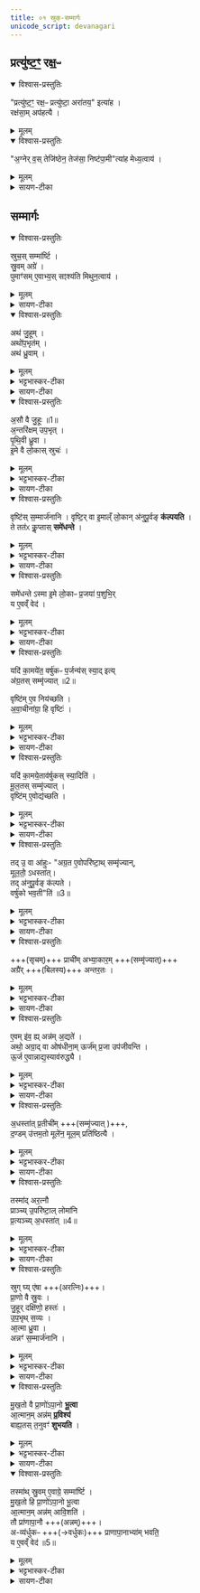 ```yaml
---
title: ०१ स्रुक्-सम्मार्गः 
unicode_script: devanagari
---
```


## प्रत्यु॑ष्ट॒ꣳ॒ रक्ष॒ᳶ
<div class="js_include" url="/vedAH_yajuH/taittirIyam/sArasvata-vibhAgaH/brAhmaNam/brAhmaNam/sarva-prastutiH/3/2_darsha-pUrNa-mAsAdi/02_barhirAharaNam/pratyuShTaM_raxaH.md"  newLevelForH1="5" includeTitle="false"> 


<details open><summary>विश्वास-प्रस्तुतिः</summary>

"प्रत्यु॑ष्ट॒ꣳ॒ रक्ष॒ᳶ प्रत्यु॑ष्टा॒ अरा॑तय॒" इत्या॑ह ।  
रक्ष॑सा॒म् अप॑हत्यै ।
</details>

<details><summary>मूलम्</summary>

"प्रत्यु॑ष्ट॒ꣳ॒ रक्ष॒ᳶ प्रत्यु॑ष्टा॒ अरा॑तय॒" इत्या॑ह ।  
रक्ष॑सा॒म् अप॑हत्यै ।
</details>
</div>  

<details open><summary>विश्वास-प्रस्तुतिः</summary>

"अ॒ग्नेर् व॒स् तेजि॑ष्ठेन॒ तेज॑सा॒ निष्ट॑पा॒मी"त्या॑ह मेध्य॒त्वाय॑ ।
</details>

<details><summary>मूलम्</summary>

"अ॒ग्नेर्व॒स्तेजि॑ष्ठेन॒ तेज॑सा॒ निष्ट॑पा॒मी"त्या॑ह मेध्य॒त्वाय॑ ।
</details>

<details><summary>सायण-टीका</summary>

अग्नेर्वस्तेजिष्ठेन तेजसा निष्टपामीत्याह मेध्यत्वाय’ (ब्रा. का. ३ प्र. ३ अ. “१) इति।  
</details>

## सम्मार्गः
<details open><summary>विश्वास-प्रस्तुतिः</summary>

स्रुच॒स् सम्मा॑र्ष्टि ।  
स्रु॒वम् अग्रे॑ ।  
पुमाꣳ॑सम् ए॒वाभ्य॒स् सꣵश्य॑ति मिथुन॒त्वाय॑ ।  
</details>

<details><summary>मूलम्</summary>

स्रुच॒स्सम्मा॑र्ष्टि ।  
स्रु॒वमग्रे॑ ।  
पुमाꣳ॑समे॒वाभ्य॒स्सꣵश्य॑ति मिथुन॒त्वाय॑ ।  
</details>

<details><summary>सायण-टीका</summary>

मन्त्राणां स्पष्टार्थत्वमभिप्रेत्य तद्व्याख्यानमुपेक्ष्यानुष्ठानं विधत्ते ‘स्रुचः संमार्ष्टि’ (ब्रा. का. ३ प्र. ३ अ. १) इति। 
तत्र क्रमं विधत्ते – ‘स्रुवमग्रे। पुमाँसमेवाऽऽभ्यः सꣳश्यति मिथुनत्वाय’ (ब्रा. का. ३ प्र. ३ अ. १) इति। 
</details>

<details open><summary>विश्वास-प्रस्तुतिः</summary>

अथ॑ जु॒हूम् ।  
अथो॑प॒भृत॑म् ।  
अथ॑ ध्रु॒वाम् ।  
</details>

<details><summary>मूलम्</summary>

अथ॑ जु॒हूम् ।  
अथो॑प॒भृत॑म् ।  
अथ॑ ध्रु॒वाम् ।  
</details>

<details><summary>भट्टभास्कर-टीका</summary>

1प्रत्युष्टमिति गार्हपत्ये स्रुवादीनां प्रतितपनम् ॥ संश्यति संस्करोति ।
</details>

<details><summary>सायण-टीका</summary>

जुह्वादीनां पौर्वापर्यं विधत्ते — ‘अथ जुहूम्। अथोपभृतम्। अथ ध्रुवाम्’ (ब्रा. का. ३ प्र. ३ अ. १) इति। 
</details>

<details open><summary>विश्वास-प्रस्तुतिः</summary>

अ॒सौ वै जु॒हूः ॥1॥    
अ॒न्तरि॑क्षम् उप॒भृत् ।  
पृ॒थि॒वी ध्रु॒वा ।  
इ॒मे वै लो॒कास् स्रुचः॑ ।
</details>

<details><summary>मूलम्</summary>

अ॒सौ वै जु॒हूः ॥1॥    
अ॒न्तरि॑क्षम् उप॒भृत् ।  
पृ॒थि॒वी ध्रु॒वा ।  
इ॒मे वै लो॒कास्स्रुचः॑ ।
</details>

<details><summary>भट्टभास्कर-टीका</summary>

इमे वा इति । लोकवत् प्रजानां धारकत्वात् ।
</details>

<details><summary>सायण-टीका</summary>

प्रशंसति – ‘असौ वै जुहूः। अन्तरिक्षमुपभृत्। पृथिवी ध्रुवा। इमे वै लोकाः स्रुचः। 
</details>

<details open><summary>विश्वास-प्रस्तुतिः</summary>

वृष्टि॑स् स॒म्मार्ज॑नानि ।
वृष्टि॒र् वा इ॒माल्ँ लो॒कान् अ॑नुपू॒र्वङ् **क॑ल्पयति** ।  
ते तत॑ᳵ कॢ॒प्तास् **समे॑धन्ते** ।
</details>

<details><summary>मूलम्</summary>

वृष्टि॑स्स॒म्मार्ज॑नानि ।
वृष्टि॒र्वा इ॒माल्ँ लो॒कान॑नुपू॒र्वङ्क॑ल्पयति ।  
ते तत॑ᳵ कॢ॒प्तास्समे॑धन्ते ।
</details>

<details><summary>भट्टभास्कर-टीका</summary>

वृष्टिरिति वृष्टिहेतुत्वात् स्रुक्संमार्जनानि वृष्टिः ।
</details>

<details><summary>सायण-टीका</summary>

वृष्टिः संमार्जनानि। वृष्टिर्वा इमाँल्लोकाननुपूर्वं कल्पयति। ते ततः कॢप्ताः समेधन्ते’ (ब्रा. का. ३ प्र. ३ अ. १) इति। 
</details>

<details open><summary>विश्वास-प्रस्तुतिः</summary>

समे॑धन्ते ऽस्मा इ॒मे लो॒काᳶ प्र॒जया॑ प॒शुभि॒र्  
य ए॒वव्ँ वेद॑ ।  
</details>

<details><summary>मूलम्</summary>

समे॑धन्तेऽस्मा इ॒मे लो॒काᳶ प्र॒जया॑ प॒शुभिः॑ ।  
य ए॒वव्ँ वेद॑ ।  
</details>

<details><summary>भट्टभास्कर-टीका</summary>

अनुपूर्वमिति सस्यनिष्पत्त्यादिक्रमेण लोकत्रयं स्वकार्यसमर्थं करोति ॥
</details>

<details><summary>सायण-टीका</summary>

वेदनं प्रशंसति – ‘समेधन्तेऽस्मा इमे लोकाः प्रजया पशुभिः। य एवं वेद’ (ब्रा. का. ३ प्र. ३ अ. १) इति। 
</details>


<details open><summary>विश्वास-प्रस्तुतिः</summary>

यदि॑ का॒मये॑त॒ वर्षु॑कᳶ प॒र्जन्य॑स् स्या॒द् इत्य्  
अ॑ग्र॒तस् सम्मृ॑ज्यात् ॥2॥  

वृष्टि॑म् ए॒व निय॑च्छति ।  
अ॒वा॒चीना॑ग्रा॒ हि वृष्टिः॑ ।  
</details>

<details><summary>मूलम्</summary>

यदि॑ का॒मये॑त॒ वर्षु॑कᳶ प॒र्जन्य॑स्स्या॒दिति॑ ।  
अ॒ग्र॒तस्सम्मृ॑ज्यात् ॥2॥

वृष्टि॑मे॒व निय॑च्छति ।  
अ॒वा॒चीना॑ग्रा॒ हि वृष्टिः॑ ।  
</details>

<details><summary>भट्टभास्कर-टीका</summary>

2अग्रत इति ॥ वेदाग्राणां अग्रैः । नियच्छति न्यक्पातयति ।
</details>

<details><summary>सायण-टीका</summary>

वेदपरिवासनानामग्रमूलावयवयोर्व्यवस्थां दर्शयति — ‘यदि कामयेत वर्षुकः पर्जन्यः स्यादिति। अग्रतः संमृज्यात्। वृष्टिमेव नियच्छति। अवाचीनाग्रा हि वृष्टिः। 
</details>


<details open><summary>विश्वास-प्रस्तुतिः</summary>

यदि॑ का॒मये॒ताव॑र्षुकस् स्या॒दिति॑ ।  
मू॒ल॒तस् सम्मृ॑ज्यात् ।  
वृष्टि॑म् ए॒वोद्य॑च्छति ।
</details>

<details><summary>मूलम्</summary>

यदि॑ का॒मये॒ताव॑र्षुकस्स्या॒दिति॑ मूल॒तस्सम्मृ॑ज्यात् ।

वृष्टि॑मे॒वोद्य॑च्छति ।
</details>

<details><summary>भट्टभास्कर-टीका</summary>

मूलतः तेषां मूलैः संमार्जने वृष्टिमुद्यच्छति ऊर्ध्वं गमयति निवर्तयति पृथिव्याम् ।
</details>

<details><summary>सायण-टीका</summary>

यदि कामयेतावर्षुकः स्यादिति। मूलतः संमृज्यात्। वृष्टिमेवोद्यच्छति’ (ब्रा. का. ३ प्र. ३ अ. १) इति। नियच्छति न्यग्भावेन प्रवर्तयति। उद्यच्छत्योर्ध्वाकारेण वारयति। 
</details>


<details open><summary>विश्वास-प्रस्तुतिः</summary>

तद् उ॒ वा आ॑हुः- "अग्र॒त ए॒वोपरि॑ष्टा॒थ् सम्मृ॑ज्यान्,   
मूल॒तो॒॑ ऽधस्ता॑त्।   
तद् अ॑नुपू॒र्वङ् क॑ल्पते ।  
वर्षु॑को भव॒ती"ति॑ ॥3॥  
</details>

<details><summary>मूलम्</summary>

तदु॒ वा आ॑हुः ।
अ॒ग्र॒त ए॒वोपरि॑ष्टा॒थ्सम्मृ॑ज्यात् ।
मू॒ल॒तो॑ऽधस्ता॑त् ।

तद॑नुपू॒र्वङ्क॑ल्पते ।  
वर्षु॑को भव॒ती"ति॑ ॥3॥  
</details>

<details><summary>भट्टभास्कर-टीका</summary>

तदु वा इति । तत्रैव विशेषमाहुः यज्ञविदः - अग्रैः उपरिष्टात् बिलप्रदेशमेव संमृज्यात् मूलैः अधस्तात् दण्डप्रदेशं तदनुपूर्वं अनुक्रमेण क्रियमाणं कल्पते स्वकार्यसमर्थं भवति । पर्जन्यश्च वर्षुको भवति ॥
</details>

<details><summary>सायण-टीका</summary>

तस्मिन्नेव विषये संप्रदायविदां मतमाह – ‘तदु वा आहुः। अग्रत एवोपरिष्टात्संमृज्यात्। मूलतोऽधस्तात्। तदनुपूर्वं कल्पते। वर्षुको भवतीति’ (ब्रा. का. ३ प्र. ३ अ. १) इति। 
</details>

<details open><summary>विश्वास-प्रस्तुतिः</summary>

+++(सृचम्)+++ प्राची॑म् अभ्या॒कार॒म् +++(सम्मृ॑ज्यात्)+++  
अग्रै॑र् +++(बिलस्य)+++ अन्तर॒तः ।   
</details>

<details><summary>मूलम्</summary>

प्राची॑मभ्या॒कार॑म् ।  
अग्रै॑रन्तर॒तः ।   
</details>

<details><summary>भट्टभास्कर-टीका</summary>

3अथ स्रुवां विशेषमाह - प्राचीमिति ॥ प्राचीं स्रुचं संमृज्यात् अभ्याकारं अभितः आकृष्य अभ्यस्येति केचित् ।  
अग्रैरन्तरतः अग्रैः वेदाग्रैः अन्तरतः बिलस्याभ्यन्तरम् ।
</details>

<details><summary>सायण-टीका</summary>

बिलभागे विशेषमाह – ‘प्राचीमभ्याकारम्। अग्रैरन्तरतः। 
</details>

<details open><summary>विश्वास-प्रस्तुतिः</summary>

ए॒वम् इ॑व॒ ह्य् अन्न॑म् अ॒द्यते॑ ।  
अथो॒ अग्रा॒द् वा ओष॑धीना॒म् ऊर्ज॑म् प्र॒जा उप॑जीवन्ति ।   
ऊ॒र्ज ए॒वान्नाद्य॒स्याव॑रुद्ध्यै ।
</details>

<details><summary>मूलम्</summary>

ए॒वमि॑व॒ ह्यन्न॑म॒द्यते॑ ।  
अथो॒ अग्रा॒द्वा ओष॑धीना॒मूर्ज॑म्प्र॒जा उप॑जीवन्ति ।   
ऊ॒र्ज ए॒वान्नाद्य॒स्याव॑रुद्ध्यै ।
</details>

<details><summary>भट्टभास्कर-टीका</summary>

एवमिवेति । प्राचीनमानीय आस्यबिलाभ्यन्तरे जिह्वाग्रेण अभितः आकृष्यान्नं भुङ्क्ते ।

अथो अपि च ओषधीनां अग्रात् आदाय प्रजाः ऊर्जं रसं उपजीवन्ति तस्मात् रसवतः अन्नाद्यम्य लाभाय भवति ।
</details>

<details><summary>सायण-टीका</summary>

एवमिव ह्यन्नमद्यते। अथो अग्राद्वा ओषधीनामूर्जं प्रजा उपजीवन्ति। ऊर्ज एवान्नाद्यास्यावरुद्ध्यै’ (ब्रा. का. ३ प्र. ३ अ. १) इति। 
</details>

<details open><summary>विश्वास-प्रस्तुतिः</summary>

अ॒धस्ता॑त् प्र॒तीची॑म् +++(सम्मृ॑ज्यात् )+++,  
द॒ण्डम् उ॑त्तम॒तो
मूले॑न॒ मूल॒म् प्रति॑ष्ठित्यै ।
</details>

<details><summary>मूलम्</summary>

अ॒धस्ता॑त्प्र॒तीची॑म् +++(सम्मृ॑ज्यात् )+++।  
द॒ण्डमु॑त्तम॒तः ।
मूले॑न॒ मूल॒म् प्रति॑ष्ठित्यै ।
</details>

<details><summary>भट्टभास्कर-टीका</summary>

अथ अधस्तात् दण्डप्रदेशे प्रतीचीनं संमृज्यात्  
उत्तमतः उत्तमेन वेदाग्राणां भागेन ।  
उत्तमं = दण्डत्रिभागम् इति केचित् ।

अथ तेषां मूलेन स्रुचः मूलं मृज्यात् ।
</details>


<details><summary>सायण-टीका</summary>

दण्डभागे विशेषमाह — ‘अधस्तात्प्रतीचीम्। दण्डमुत्तमतः। मूलेन मूलं प्रतिष्ठित्यै’ (ब्रा. का. ३ प्र. ३ अ. १) इति। 
</details>

<details open><summary>विश्वास-प्रस्तुतिः</summary>

तस्मा॑द् अर॒त्नौ  
प्राञ्च्य् उ॒परि॑ष्टा॒ल् लोमा॑नि  
प्र॒त्यञ्च्य् अ॒धस्ता॑त् ॥4॥  
</details>

<details><summary>मूलम्</summary>

तस्मा॑दर॒त्नौ प्राञ्च्यु॒परि॑ष्टा॒ल्लोमा॑नि ।  
प्र॒त्यञ्च्य॒धस्ता॑त् ॥4॥
</details>

<details><summary>भट्टभास्कर-टीका</summary>

तस्मादिति । उपरिष्टात् ऊर्ध्वभागे प्राञ्चि प्रागञ्चितानि, अधोभागे प्रत्यगञ्चितानि । **अरत्निः** प्रकोष्ठः ।
</details>

<details><summary>सायण-टीका</summary>

बिलदण्डयोरुक्तां व्यस्थां लौकिक लिङ्गेन द्रढयति — तस्मादरत्नौ प्राञ्च्युपरिष्टाल्लोमानि। प्रत्यञ्च्यधस्तात्। स्रुग्ध्येषा’ (ब्रा. का. ३ प्र. ३ अ. १) इति।    


मणिबन्धादूर्ध्वं सूक्ष्मरोमाणि प्राङ्मुखान्य् अधस्तात्तु प्रत्यङ्मुखानि। एषा हि लौकिकी स्रुक्तद्दृष्टान्तेन वैदिक्यामपि स्रुचि यथोक्तप्रकारो द्रष्टव्यः। 

अत्र केचिदाहुः – 

> ऊर्ध्वबिलत्वेन हस्तधृतायाः स्रुच ऊर्ध्वाधोभागौ कृत्स्नाव् अप्य् उपरिष्टाद्-अधस्ताच्-छब्दाभ्यां विवक्षितौ न तु बिलभाग--दण्डभागौ। एवं धारकहस्ते ऽप्य् ऊर्ध्वाधोदेशौ। तथा सत्युक्तं लोम-लिङ्गम् अनुकूलम् 

इति। तर्हि तथैवास्तु।  
</details>


<details open><summary>विश्वास-प्रस्तुतिः</summary>

स्रुग् घ्य् ए॑षा +++(अरत्निः)+++।  
प्रा॒णो वै स्रु॒वः ।  
जु॒हूर् दक्षि॑णो॒ हस्तः॑ ।  
उ॒प॒भृथ् स॒व्यः ।  
आ॒त्मा ध्रु॒वा ।  
अन्नꣳ॑ स॒म्मार्ज॑नानि ।
</details>

<details><summary>मूलम्</summary>

स्रुग्घ्ये॑षा।
प्रा॒णो वै स्रु॒वः ।  
जु॒हूर्दक्षि॑णो॒ हस्तः॑ ।  
उ॒प॒भृथ्स॒व्यः ।  
आ॒त्मा ध्रु॒वा ।  
अन्नꣳ॑ स॒म्मार्ज॑नानि ।
</details>

<details><summary>भट्टभास्कर-टीका</summary>

स्रुग्घ्येषा स्वयं स्रुगेवारत्निः ॥
</details>

<details><summary>सायण-टीका</summary>

स्रवस्य प्रथमतः संमार्जनं रूपककल्पनायोपपादयति – ‘स्रुग्घ्येषा । प्राणो वै स्रुवः। जुहूर्दक्षिणो हस्तः। उपभृत्सव्यः। आत्मा ध्रुवा। अन्नꣳ संमार्जनानि। 
</details>

<details open><summary>विश्वास-प्रस्तुतिः</summary>

मु॒ख॒तो वै प्रा॒णो॑ऽपा॒नो **भू॒त्वा**  
आ॒त्मान॒म् अन्न॑म् **प्र॒विश्य॑**  
बाह्य॒तस् त॒नुवꣳ॑ **शुभयति** ।   
</details>

<details><summary>मूलम्</summary>

मु॒ख॒तो वै प्रा॒णो॑ऽपा॒नो भू॒त्वा ।  
आ॒त्मान॒मन्न॑म्प्र॒विश्य॑ ।  
बा॒ह्य॒तस्त॒नुवꣳ॑ शुभयति ।
</details>

<details><summary>भट्टभास्कर-टीका</summary>

4प्राणो वा इत्यादिना स्रुवस्य प्राथम्ये हेतुमाह -  
निर्गच्छन् प्राणः, प्रविशन् अपानः,  
प्राणापानभावेन प्रथमं भूत्वा मुखतः आत्मानं अनुप्रविश्य  
अन्नं बाह्यतः तनुवं हस्तादिकां शुभयति  
रसपरिणामेन तनोः शोभां करोति  
तस्मात् प्राणाधीनत्वात्  
हस्तादिस्थितेः स्रुवस्य प्राणत्वात्  
स्रुवमेवाग्रे सम्मार्ष्टीति स्वभाव उक्तः ॥
</details>

<details><summary>सायण-टीका</summary>

मुखतो वै प्राणोऽपानो भूत्वा। आत्मानमन्नं प्रविश्य। बाह्यतस्तनुवꣳ शुभयति। 
</details>


<details open><summary>विश्वास-प्रस्तुतिः</summary>

तस्मा॑थ् स्रु॒वम् ए॒वाग्रे॒ सम्मा॑र्ष्टि ।  
मु॒ख॒तो हि प्रा॒णो॑ऽपा॒नो भू॒त्वा  
आ॒त्मान॒म् अन्न॑म् आवि॒शति॑ ।  
तौ प्रा॑णापा॒नौ +++(अन्नम्)+++।  
अ-व्य॑र्धुकᳶ +++(→वर्धुकः)+++ प्राणापा॒नाभ्या॑म् भवति॒  
य ए॒वव्ँ वेद॑ ॥5॥  
</details>

<details><summary>मूलम्</summary>

तस्मा॑थ्स्रु॒वमे॒वाग्रे॒ सम्मा॑र्ष्टि ।  
मु॒ख॒तो हि प्रा॒णो॑ऽपा॒नो भू॒त्वा ।
आ॒त्मान॒मन्न॑मावि॒शति॑ ।

तौ प्रा॑णापा॒नौ ।  
अव्य॑र्धुकᳶ प्राणापा॒नाभ्या॑म्भवति ।  
य ए॒वव्ँवेद॑ ॥5॥  
</details>

<details><summary>भट्टभास्कर-टीका</summary>

5इदानीं हेतुमाह - मुखतो हीति ॥  
प्रथमं प्राणापान-भूतं अन्नम् आत्मानं आविशति  
आत्मना एकी-भवति  
ततः तद् अन्नं प्राणापान-भावेन परिणतं भवति ।  
एवं प्राणापान-सन्तानक-प्रतिपादनेन पूर्वोक्तं समर्थितम् ।  
एवं वेदिता प्राणापान-वृद्धि-शीलो भवति ॥  

इति तैत्तिरीये ब्राह्मणे तृतीयेऽष्टके तृतयिप्रपाठके पौरोडाशिकब्राह्मणे प्रथमोऽनुवाकः ॥  

</details>

<details><summary>सायण-टीका</summary>

तस्मात्स्रुवमेवाग्रे संमार्ष्टि। मुखतो हि प्राणोऽपानो भूत्वा। आत्मानमन्नमाविशति’ (ब्रा. का. ३ प्र. ३ अ. १) इति।   

प्रसङ्गात् प्राणापानवेदनं प्रशंसति – ‘तौ प्राणापानौ। अव्यर्धकः प्राणापानाभ्यां भवति। य एवं वेद’ (ब्रा. का. ३ प्र. ३ अ. १) इति। प्रकर्षेण बहिरनितीति प्राणः। 
</details>
